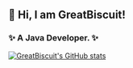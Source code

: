 ## 👋 Hi, I am GreatBiscuit!

### ✨ A Java Developer. ✨

[![GreatBiscuit's GitHub stats](https://github-readme-stats.vercel.app/api?username=Great-Biscuit&count_private=true&show_icons=true&theme=flag-india)](https://github.com/Great-Biscuit)


<!--

[![Top Langs](https://github-readme-stats.vercel.app/api/top-langs/?username=Great-Biscuit&layout=compact&exclude_repo=csuft-tk-project)](https://github.com/Great-Biscuit)

<img width="350px" height="165px" alt="Most Used Lang" src="https://github-readme-stats.vercel.app/api/top-langs/?username=Great-Biscuit&layout=compact&exclude_repo=csuft-tk-project"/>


**Great-Biscuit/Great-Biscuit** is a ✨ _special_ ✨ repository because its `README.md` (this file) appears on your GitHub profile.

Here are some ideas to get you started:

- 🔭 I’m currently working on ...
- 🌱 I’m currently learning ...
- 👯 I’m looking to collaborate on ...
- 🤔 I’m looking for help with ...
- 💬 Ask me about ...
- 📫 How to reach me: ...
- 😄 Pronouns: ...
- ⚡ Fun fact: ...
-->
